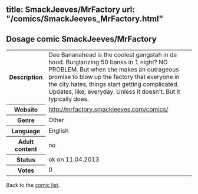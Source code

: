 title: SmackJeeves/MrFactory
url: "/comics/SmackJeeves_MrFactory.html"
---
Dosage comic SmackJeeves/MrFactory
-----------------------------------------

<table class="comicinfo">
<tr>
<th>Description</th><td>Dee Bananahead is the coolest gangstah in da hood. Burglarizing 50 banks in 1 night? NO PROBLEM. But when she makes an outrageous promise to blow up the factory that everyone in the city hates, things start getting complicated. Updates, like, everyday. Unless it doesn't. But it typically does.</td>
</tr>
<tr>
<th>Website</th><td><a href="http://mrfactory.smackjeeves.com/comics/">http://mrfactory.smackjeeves.com/comics/</a></td>
</tr>
<tr>
<th>Genre</th><td>Other</td>
</tr>
<tr>
<th>Language</th><td>English</td>
</tr>
<tr>
<th>Adult content</th><td>no</td>
</tr>
<tr>
<th>Status</th><td>ok on 11.04.2013</td>
</tr>
<tr>
<th>Votes</th><td>0</div></td>
</tr>
</table>

Back to the [comic list](../comic-index.html).
